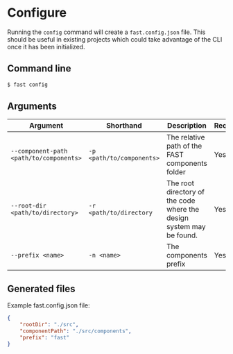 # Configure

Running the `config` command will create a `fast.config.json` file. This should be useful in existing projects which could take advantage of the CLI once it has been initialized.

## Command line

```bash
$ fast config
```

## Arguments

Argument | Shorthand | Description | Required | Default |
---------|-----------|-------------|----------|---------|
`--component-path <path/to/components>` | `-p <path/to/components>` | The relative path of the FAST components folder | Yes | `./components` |
`--root-dir <path/to/directory>` | `-r <path/to/directory` | The root directory of the code where the design system may be found. | Yes | `./src` |
`--prefix <name>` | `-n <name>` | The components prefix | Yes | `fast` |

## Generated files

Example fast.config.json file:
```json
{
    "rootDir": "./src",
    "componentPath": "./src/components",
    "prefix": "fast"
}
```
